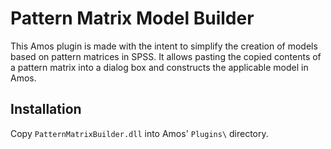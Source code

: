 Pattern Matrix Model Builder
============================

This Amos plugin is made with the intent to simplify the creation of models based on pattern 
matrices in SPSS. It allows pasting the copied contents of a pattern matrix into a dialog box and 
constructs the applicable model in Amos.

Installation
------------
Copy `PatternMatrixBuilder.dll` into Amos' `Plugins\` directory. 